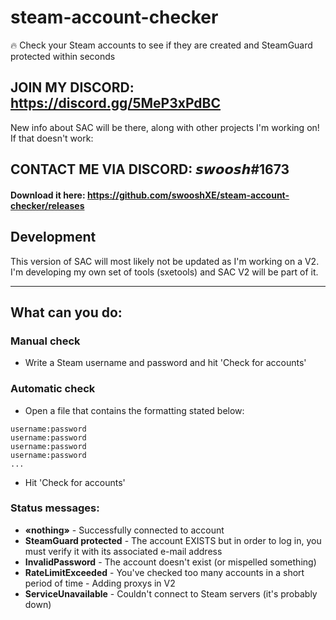 # steam-account-checker

🔥 Check your Steam accounts to see if they are created and SteamGuard protected within seconds

## JOIN MY DISCORD: https://discord.gg/5MeP3xPdBC
New info about SAC will be there, along with other projects I'm working on!
If that doesn't work:
## CONTACT ME VIA DISCORD: 𝙨𝙬𝙤𝙤𝙨𝙝#1673

#### Download it here: https://github.com/swooshXE/steam-account-checker/releases

## Development
This version of SAC will most likely not be updated as I'm working on a V2. I'm developing my own set of tools (sxetools) and SAC V2 will be part of it.

-- -- -- -- -- -- -- -- -- -- -- -- -- -- -- -- -- -- -- -- -- -- -- -- -- -- -- -- -- -- -- -- -- -- -- -- -- -- -- -- -- -- -- -- -- -- -- -- -- -- -- -- -- --

## What can you do:

### Manual check
- Write a Steam username and password and hit 'Check for accounts'

### Automatic check
- Open a file that contains the formatting stated below:
```
username:password
username:password
username:password
username:password
...
```
- Hit 'Check for accounts'

### Status messages:

- **«nothing»** - Successfully connected to account
- **SteamGuard protected** - The account EXISTS but in order to log in, you must verify it with its associated e-mail address
- **InvalidPassword** - The account doesn't exist (or mispelled something)
- **RateLimitExceeded** - You've checked too many accounts in a short period of time - Adding proxys in V2
- **ServiceUnavailable** - Couldn't connect to Steam servers (it's probably down)

